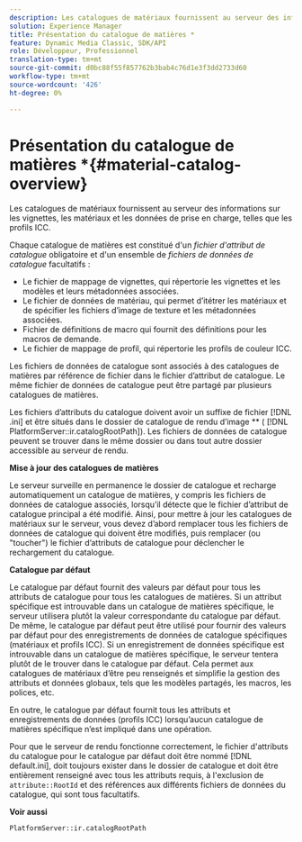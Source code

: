 ```yaml
---
description: Les catalogues de matériaux fournissent au serveur des informations sur les vignettes, les matériaux et les données de prise en charge, telles que les profils ICC.
solution: Experience Manager
title: Présentation du catalogue de matières *
feature: Dynamic Media Classic, SDK/API
role: Développeur, Professionnel
translation-type: tm+mt
source-git-commit: d0bc88f55f857762b3bab4c76d1e3f3dd2733d60
workflow-type: tm+mt
source-wordcount: '426'
ht-degree: 0%

---
```



# Présentation du catalogue de matières *{#material-catalog-overview}

Les catalogues de matériaux fournissent au serveur des informations sur les vignettes, les matériaux et les données de prise en charge, telles que les profils ICC.

Chaque catalogue de matières est constitué d&#39;un *fichier d&#39;attribut de catalogue* obligatoire et d&#39;un ensemble de *fichiers de données de catalogue* facultatifs :

* Le fichier de mappage de vignettes, qui répertorie les vignettes et les modèles et leurs métadonnées associées.
* Le fichier de données de matériau, qui permet d’itétrer les matériaux et de spécifier les fichiers d’image de texture et les métadonnées associées.
* Fichier de définitions de macro qui fournit des définitions pour les macros de demande.
* Le fichier de mappage de profil, qui répertorie les profils de couleur ICC.

Les fichiers de données de catalogue sont associés à des catalogues de matières par référence de fichier dans le fichier d’attribut de catalogue. Le même fichier de données de catalogue peut être partagé par plusieurs catalogues de matières.

Les fichiers d’attributs du catalogue doivent avoir un suffixe de fichier [!DNL .ini] et être situés dans le dossier de catalogue de rendu d’image ** ( [!DNL PlatformServer::ir.catalogRootPath]). Les fichiers de données de catalogue peuvent se trouver dans le même dossier ou dans tout autre dossier accessible au serveur de rendu.

**Mise à jour des catalogues de matières**

Le serveur surveille en permanence le dossier de catalogue et recharge automatiquement un catalogue de matières, y compris les fichiers de données de catalogue associés, lorsqu’il détecte que le fichier d’attribut de catalogue principal a été modifié. Ainsi, pour mettre à jour les catalogues de matériaux sur le serveur, vous devez d’abord remplacer tous les fichiers de données de catalogue qui doivent être modifiés, puis remplacer (ou &quot;toucher&quot;) le fichier d’attributs de catalogue pour déclencher le rechargement du catalogue.

**Catalogue par défaut**

Le catalogue par défaut fournit des valeurs par défaut pour tous les attributs de catalogue pour tous les catalogues de matières. Si un attribut spécifique est introuvable dans un catalogue de matières spécifique, le serveur utilisera plutôt la valeur correspondante du catalogue par défaut. De même, le catalogue par défaut peut être utilisé pour fournir des valeurs par défaut pour des enregistrements de données de catalogue spécifiques (matériaux et profils ICC). Si un enregistrement de données spécifique est introuvable dans un catalogue de matières spécifique, le serveur tentera plutôt de le trouver dans le catalogue par défaut. Cela permet aux catalogues de matériaux d’être peu renseignés et simplifie la gestion des attributs et données globaux, tels que les modèles partagés, les macros, les polices, etc.

En outre, le catalogue par défaut fournit tous les attributs et enregistrements de données (profils ICC) lorsqu’aucun catalogue de matières spécifique n’est impliqué dans une opération.

Pour que le serveur de rendu fonctionne correctement, le fichier d&#39;attributs du catalogue pour le catalogue par défaut doit être nommé [!DNL default.ini], doit toujours exister dans le dossier de catalogue et doit être entièrement renseigné avec tous les attributs requis, à l&#39;exclusion de `attribute::RootId` et des références aux différents fichiers de données du catalogue, qui sont tous facultatifs.

**Voir aussi**

`PlatformServer::ir.catalogRootPath`
